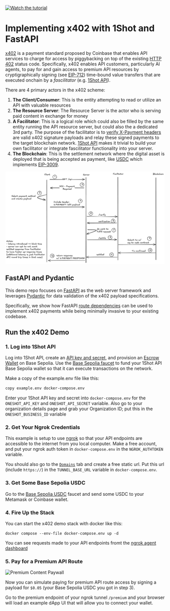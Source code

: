 [![Watch the tutorial](https://img.youtube.com/vi/Qp7n2ZnlbSw/maxresdefault.jpg)](https://youtu.be/Qp7n2ZnlbSw)

# Implementing x402 with 1Shot and FastAPI

[x402](https://www.x402.org/) is a payment standard proposed by Coinbase that enables API services to charge for access by piggybacking on top of the
existing [HTTP 402](https://developer.mozilla.org/en-US/docs/Web/HTTP/Reference/Status/402) status code. Specifically, x402 enables API customers,
particularly AI agents, to pay for and gain access to premium API resources by cryptigraphically signing (see [EIP-712](https://eips.ethereum.org/EIPS/eip-712)) time-bound value transfers that are executed onchain by a *fascilitator* (e.g. [1Shot API](https://1shotapi.com)). 

There are 4 primary actors in the x402 scheme:

1. **The Client/Consumer**: This is the entity attempting to read or utilize an API with valuable resources
2. **The Resource Server**: The Resource Server is the actor who is serving paid content in exchange for money
3. **A Facilitator**: This is a logical role which could also be filled by the same entity running the API resource server, but could also the a dedicated 3rd party. The purpose of the facilitator is to [verify X-Payment headers](/src/x402.py#L223) are valid x402 signature payloads and relay these signed payments to the target blockchain network. [1Shot API](https://1shotapi.com) makes it trivial to build your own facilitator or integrate fascilitator functionality into your server.
4. **The Blockchain**: This is the settlement network where the digital asset is deployed that is being accepted as payment, like [USDC](https://basescan.org/token/0x833589fcd6edb6e08f4c7c32d4f71b54bda02913#code) which implements [EIP-3009](https://eips.ethereum.org/EIPS/eip-3009).

![x402 Sequence Diagram](./x402-protocol-flow.png)

## FastAPI and Pydantic

This demo repo focuses on [FastAPI](https://fastapi.tiangolo.com/) as the web server framework and leverages [Pydantic](https://docs.pydantic.dev/latest/) for data validation of the x402 payload specifications. 

Specifically, we show how FastAPI [route dependencies](/src/main.py#L179) can be used to implement x402 payments while being minimally invasive to your existing codebase. 

## Run the x402 Demo

### 1. Log into 1Shot API

Log into 1Shot API, create an [API key and secret](https://app.1shotapi.dev/api-keys), and provision an [Escrow Wallet](https://app.1shotapi.dev/api-keys) on Base Sepolia. Use the [Base Sepolia faucet](https://portal.cdp.coinbase.com/products/faucet) to fund your 1Shot API Base Sepolia wallet so that it can execute transactions on the network. 

Make a copy of the example.env file like this:

```sh
copy example.env docker-compose.env
```

Enter your 1Shot API key and secret into `docker-compose.env` for the `ONESHOT_API_KEY` and `ONESHOT_API_SECRET` variable. Also go to your organization details page and grab your Organization ID; put this in the `ONESHOT_BUSINESS_ID` variable

### 2. Get Your Ngrok Credentials

This example is setup to use [ngrok](https://ngrok.com) so that your API endpoints are accessible to the internet from you local computer. Make a free account, and put your ngrok auth token in `docker-compose.env` in the `NGROK_AUTHTOKEN` variable. 

You should also go to the [`Domains`](https://dashboard.ngrok.com/domains) tab and create a free static url. Put this url (include `https://`) in the `TUNNEL_BASE_URL` variable in `docker-compose.env`. 

### 3. Get Some Base Sepolia USDC

Go to the [Base Sepolia USDC](https://faucet.circle.com/) faucet and send some USDC to your Metamask or Coinbase wallet. 

### 4. Fire Up the Stack

You can start the x402 demo stack with docker like this:

```
docker compose --env-file docker-compose.env up -d
```

You can see requests made to your API endpoints fromt the [ngrok agent dashboard](http://localhost:4040)

### 5. Pay for a Premium API Route

![Premium Content Paywall](x402-demo.gif)

Now you can simulate paying for premium API route access by signing a payload for `$0.05` (your Base Sepolia USDC you got in step 3). 

Go to the premium endpoint of your ngrok tunnel `/premium` and your browser will load an example dApp UI that will allow you to connect your wallet. 


